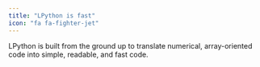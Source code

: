 ```yaml
---
title: "LPython is fast"
icon: "fa fa-fighter-jet"
---
```

LPython is built from the ground up to translate numerical, array-oriented code into simple,
readable, and fast code.
